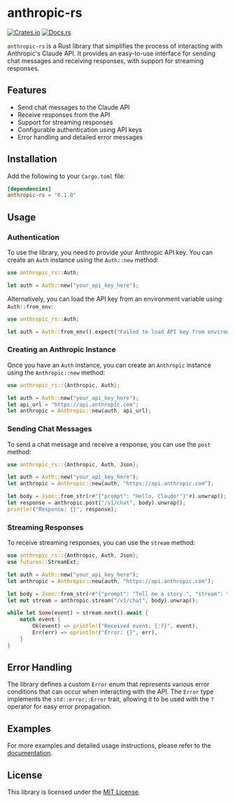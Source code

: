 # anthropic-rs

[![Crates.io](https://img.shields.io/crates/v/anthropic-rs.svg)](https://crates.io/crates/anthropic-rs)
[![Docs.rs](https://docs.rs/anthropic-rs/badge.svg)](https://docs.rs/anthropic-rs)

`anthropic-rs` is a Rust library that simplifies the process of interacting with Anthropic's Claude API. It provides an easy-to-use interface for sending chat messages and receiving responses, with support for streaming responses.

## Features

- Send chat messages to the Claude API
- Receive responses from the API
- Support for streaming responses
- Configurable authentication using API keys
- Error handling and detailed error messages

## Installation

Add the following to your `Cargo.toml` file:

```toml
[dependencies]
anthropic-rs = "0.1.0"
```

## Usage

### Authentication

To use the library, you need to provide your Anthropic API key. You can create an `Auth` instance using the `Auth::new` method:

```rust
use anthropic_rs::Auth;

let auth = Auth::new("your_api_key_here");
```

Alternatively, you can load the API key from an environment variable using `Auth::from_env`:

```rust
use anthropic_rs::Auth;

let auth = Auth::from_env().expect("Failed to load API key from environment");
```

### Creating an Anthropic Instance

Once you have an `Auth` instance, you can create an `Anthropic` instance using the `Anthropic::new` method:

```rust
use anthropic_rs::{Anthropic, Auth};

let auth = Auth::new("your_api_key_here");
let api_url = "https://api.anthropic.com";
let anthropic = Anthropic::new(auth, api_url);
```

### Sending Chat Messages

To send a chat message and receive a response, you can use the `post` method:

```rust
use anthropic_rs::{Anthropic, Auth, Json};

let auth = Auth::new("your_api_key_here");
let anthropic = Anthropic::new(auth, "https://api.anthropic.com");

let body = Json::from_str(r#"{"prompt": "Hello, Claude!"}"#).unwrap();
let response = anthropic.post("/v1/chat", body).unwrap();
println!("Response: {}", response);
```

### Streaming Responses

To receive streaming responses, you can use the `stream` method:

```rust
use anthropic_rs::{Anthropic, Auth, Json};
use futures::StreamExt;

let auth = Auth::new("your_api_key_here");
let anthropic = Anthropic::new(auth, "https://api.anthropic.com");

let body = Json::from_str(r#"{"prompt": "Tell me a story.", "stream": true}"#).unwrap();
let mut stream = anthropic.stream("/v1/chat", body).unwrap();

while let Some(event) = stream.next().await {
    match event {
        Ok(event) => println!("Received event: {:?}", event),
        Err(err) => eprintln!("Error: {}", err),
    }
}
```

## Error Handling

The library defines a custom `Error` enum that represents various error conditions that can occur when interacting with the API. The `Error` type implements the `std::error::Error` trait, allowing it to be used with the `?` operator for easy error propagation.

## Examples

For more examples and detailed usage instructions, please refer to the [documentation](https://docs.rs/anthropic-rs).

## License

This library is licensed under the [MIT License](LICENSE).
